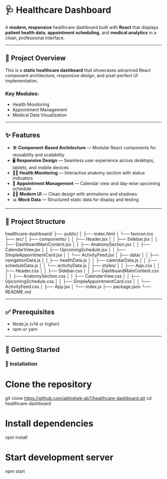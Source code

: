 # 🩺 Healthcare Dashboard

A **modern, responsive** healthcare dashboard built with **React** that displays **patient health data**, **appointment scheduling**, and **medical analytics** in a clean, professional interface.

---

## 🎯 Project Overview

This is a **static healthcare dashboard** that showcases advanced React component architecture, responsive design, and pixel-perfect UI implementation.

### Key Modules:
- Health Monitoring  
- Appointment Management  
- Medical Data Visualization  

---

## ✨ Features

- 🛠️ **Component-Based Architecture** — Modular React components for reusability and scalability  
- 🖥️ **Responsive Design** — Seamless user experience across desktops, tablets, and mobile devices  
- 🧑‍⚕️ **Health Monitoring** — Interactive anatomy section with status indicators  
- 📅 **Appointment Management** — Calendar view and day-wise upcoming schedule  
- 👨‍💻 **Modern UI** — Clean design with animations and shadows  
- 📊 **Mock Data** — Structured static data for display and testing  

---

## 📁 Project Structure

healthcare-dashboard/
├── public/
│ ├── index.html
│ └── favicon.ico
├── src/
│ ├── components/
│ │ ├── Header.jsx
│ │ ├── Sidebar.jsx
│ │ ├── DashboardMainContent.jsx
│ │ ├── AnatomySection.jsx
│ │ ├── CalendarView.jsx
│ │ ├── UpcomingSchedule.jsx
│ │ ├── SimpleAppointmentCard.jsx
│ │ └── ActivityFeed.jsx
│ ├── data/
│ │ ├── navigationData.js
│ │ ├── healthData.js
│ │ ├── calendarData.js
│ │ ├── scheduleData.js
│ │ └── activityData.js
│ ├── styles/
│ │ ├── App.css
│ │ ├── Header.css
│ │ ├── Sidebar.css
│ │ ├── DashboardMainContent.css
│ │ ├── AnatomySection.css
│ │ ├── CalendarView.css
│ │ ├── UpcomingSchedule.css
│ │ ├── SimpleAppointmentCard.css
│ │ └── ActivityFeed.css
│ ├── App.jsx
│ └── index.js
├── package.json
└── README.md


---

## ✅ Prerequisites

- Node.js (v14 or higher)  
- npm or yarn

---

## 🚀 Getting Started

### 🧩 Installation

# Clone the repository
git clone https://github.com/abhishek-ab7/healthcare-dashboard.git
cd healthcare-dashboard

# Install dependencies
npm install

# Start development server
npm start
